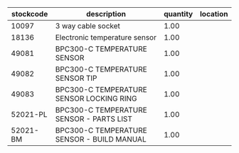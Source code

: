 |stockcode|description|quantity|location|
|---------|-----------|--------|--------|
|10097|3 way cable socket|1.00||
|18136|Electronic temperature sensor|1.00||
|49081|BPC300-C  TEMPERATURE SENSOR|1.00||
|49082|BPC300-C TEMPERATURE SENSOR TIP|1.00||
|49083|BPC300-C TEMPERATURE SENSOR LOCKING RING|1.00||
|52021-PL|BPC300-C TEMPERATURE SENSOR - PARTS LIST|1.00||
|52021-BM|BPC300-C TEMPERATURE SENSOR - BUILD MANUAL|1.00||
